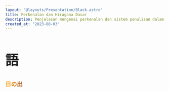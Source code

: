 ```yaml
---
layout: "@layouts/Presentation/Black.astro"
title: Perkenalan dan Hiragana Dasar
description: Penjelasan mengenai perkenalan dan sistem penulisan dalam bahasa jepang
created_at: "2023-08-03"
---
```


<section>
  <h1 style="font-size: 3em;">語</h1>

  <h4 style="font-size: 1.3em;"><span style="color: #f59e0b;">日</span><span style="color: #d97706;">の</span><span style="color: #b45309;">出</span></h4>
</section>
